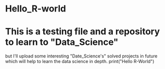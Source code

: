 # Hello_R-world
# This is a testing file and a repository to learn to "Data_Science" 
but I'll upload some interesting "Date_Science's" solved projects in future which will help to learn the data science in depth.
print("Hello R-World")
